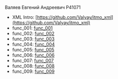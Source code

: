 Валяев Евгений Андреевич P41071

- XML Intro: [https://github.com/Valyay/itmo_xml](https://github.com/Valyay/itmo_xml)
- func_001: [func_001](https://github.com/Valyay/Valyay.github.io/func_001.js)
- func_002: [func_002](https://github.com/Valyay/Valyay.github.io/func_002.js)
- func_003: [func_003](https://kodaktor.ru/func_8d40c)
- func_004: [func_004](https://kodaktor.ru/func_10da7)
- func_005: [func_005](https://kodaktor.ru/func_e682f)
- func_006: [func_006](https://kodaktor.ru/func_74f12)
- func_007: [func_007](https://kodaktor.ru/func_b5adb)
- func_008: [func_008](https://kodaktor.ru/func_46d55)
- func_009: [func_009](https://kodaktor.ru/func_a5a0e)
